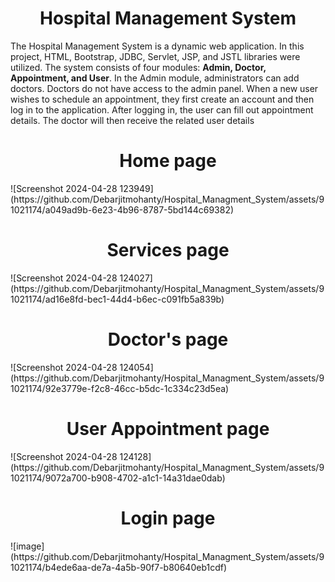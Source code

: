 <h1 style="text-align: center;">Hospital Management System</h1>
<p>The Hospital Management System is a dynamic web application. In this project, HTML, Bootstrap, JDBC, Servlet, JSP, and JSTL libraries were utilized. The system consists of four modules:
  <b>Admin, Doctor, Appointment, and User</b>. In the Admin module, administrators can add doctors. Doctors do not have access to the admin panel. When a new user wishes to schedule an appointment, they first create an account and then log in to the application. After logging in, the user can fill out appointment details. The doctor will then receive the related user details</p>
  <h1 style="text-align: center;">Home page</h1>
  ![Screenshot 2024-04-28 123949](https://github.com/Debarjitmohanty/Hospital_Managment_System/assets/91021174/a049ad9b-6e23-4b96-8787-5bd144c69382)
  <h1 style="text-align: center;">Services page</h1>
  ![Screenshot 2024-04-28 124027](https://github.com/Debarjitmohanty/Hospital_Managment_System/assets/91021174/ad16e8fd-bec1-44d4-b6ec-c091fb5a839b)
  <h1 style="text-align: center;">Doctor's page</h1>
  ![Screenshot 2024-04-28 124054](https://github.com/Debarjitmohanty/Hospital_Managment_System/assets/91021174/92e3779e-f2c8-46cc-b5dc-1c334c23d5ea)
  <h1 style="text-align: center;">User Appointment page</h1>
  ![Screenshot 2024-04-28 124128](https://github.com/Debarjitmohanty/Hospital_Managment_System/assets/91021174/9072a700-b908-4702-a1c1-14a31dae0dab)
<h1 style="text-align: center;">Login page</h1>
![image](https://github.com/Debarjitmohanty/Hospital_Managment_System/assets/91021174/b4ede6aa-de7a-4a5b-90f7-b80640eb1cdf)

